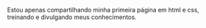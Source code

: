 Estou apenas compartilhando minha primeira página em html e css, treinando e divulgando meus conhecimentos.
